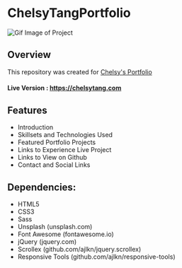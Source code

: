 # ChelsyTangPortfolio

![Gif Image of Project]("")

## Overview

This repository was created for [Chelsy's Portfolio](https://chelsytang.com)

#### Live Version : https://chelsytang.com

## Features

- Introduction
- Skillsets and Technologies Used
- Featured Portfolio Projects
- Links to Experience Live Project
- Links to View on Github
- Contact and Social Links

## Dependencies:

  - HTML5
  - CSS3
  - Sass
  - Unsplash (unsplash.com)
  - Font Awesome (fontawesome.io)
  - jQuery (jquery.com)
  - Scrollex (github.com/ajlkn/jquery.scrollex)
  - Responsive Tools (github.com/ajlkn/responsive-tools)
